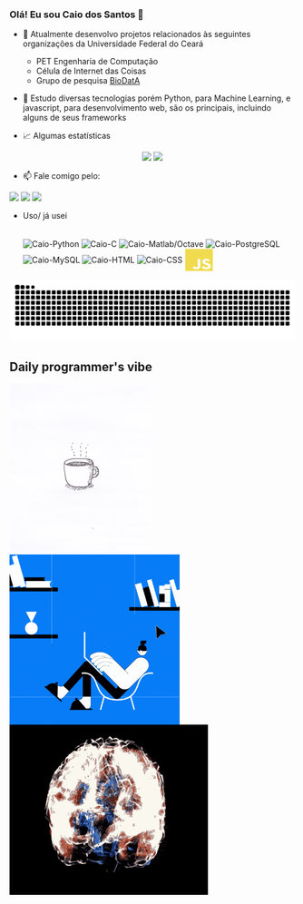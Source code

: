 ### Olá! Eu sou Caio dos Santos 👋

- 🔭 Atualmente desenvolvo projetos relacionados às seguintes organizações da Universidade Federal do Ceará
    - PET Engenharia de Computação
    - Célula de Internet das Coisas
    - Grupo de pesquisa <a href="www.linkedin.com/company/biodata-research-group/about/">BioDatA</a>

- 🌱 Estudo diversas tecnologias porém Python, para Machine Learning, e javascript, para desenvolvimento web, são os principais, incluindo alguns de seus frameworks

- 📈 Algumas estatísticas
  
<div align="center">
  <img  width="450em" src="https://github-readme-stats.vercel.app/api?username=caio-sts&&show_icons=true&count_private=true&theme=radical"/>  <img width="380em" src="https://github-readme-stats.vercel.app/api/top-langs/?username=caio-sts&layout=compact&theme=radical&show_icons=true&count_private=true"/>
      </div>

- 📫 Fale comigo pelo:
  
<div>
  <a href="https://www.instagram.com/caio.santosn/" target="_blank"><img src="https://img.shields.io/badge/-Instagram-%23E4405F?style=for-the-badge&logo=instagram&logoColor=white" target="_blank"></a> 
  <a href = "mailto:caio.santos@alu.ufc.br"><img src="https://img.shields.io/badge/-Gmail-%23333?style=for-the-badge&logo=gmail&logoColor=white" target="_blank"></a>
  <a href="www.linkedin.com/in/caio-santos-nasc/" target="_blank"><img src="https://img.shields.io/badge/-LinkedIn-%230077B5?style=for-the-badge&logo=linkedin&logoColor=white" target="_blank"></a> 
  </div>
  
- Uso/ já usei
  
  <div style="display: inline_block"><br>
  <img align="center" alt="Caio-Python" height="40" width="50" src="https://cdn.jsdelivr.net/gh/devicons/devicon/icons/python/python-original-wordmark.svg">
  <img align="center" alt="Caio-C" height="40" width="50" src="https://cdn.jsdelivr.net/gh/devicons/devicon/icons/c/c-original.svg" /> 
  <img align="center" alt="Caio-Matlab/Octave" height="40" width="50" src="https://cdn.jsdelivr.net/gh/devicons/devicon/icons/matlab/matlab-original.svg" />
  <img align="center" alt="Caio-PostgreSQL" height="40" width="50" src="https://cdn.jsdelivr.net/gh/devicons/devicon/icons/postgresql/postgresql-plain-wordmark.svg" />
  <img align="center" alt="Caio-MySQL" height="40" width="50"  src="https://cdn.jsdelivr.net/gh/devicons/devicon/icons/mysql/mysql-original-wordmark.svg" />
  <img align="center" alt="Caio-HTML" height="40" width="50" src="https://cdn.jsdelivr.net/gh/devicons/devicon/icons/html5/html5-plain-wordmark.svg">
  <img align="center" alt="Caio-CSS" height="40" width="50" src="https://cdn.jsdelivr.net/gh/devicons/devicon/icons/css3/css3-original-wordmark.svg">
  <img align="center" alt="Caio-Js" height="40" width="50" src="https://raw.githubusercontent.com/devicons/devicon/master/icons/javascript/javascript-plain.svg">
</div>
  
  ![Snake animation](https://github.com/caio-sts/caio-sts/blob/output/github-contribution-grid-snake.svg)

  ## Daily programmer's vibe
  
  <div float="left">
    <img align="center" alt="coffee" width="250" src="https://github.com/caio-sts/general_assets/blob/main/gifs/coffee.gif">
    <img align="center" alt="code" width="300" src="https://github.com/caio-sts/general_assets/blob/main/gifs/code.gif">
    <img align="center" alt="brain" height="300" width="350" src="https://github.com/caio-sts/general_assets/blob/main/gifs/brain.gif">
  </div>
  
  


